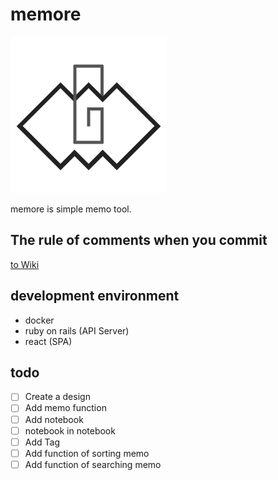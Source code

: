 # memore

<img src="docs/assets/images/memore.png" alt="memore logo" width="250" height="250">

memore is simple memo tool.

## The rule of comments when you commit

[to Wiki](https://github.com/nabeliwo/memore/wiki/The-rule-of-comments-when-you-commit)

## development environment

- docker
- ruby on rails (API Server)
- react (SPA)

## todo

- [ ] Create a design
- [ ] Add memo function
- [ ] Add notebook
- [ ] notebook in notebook
- [ ] Add Tag
- [ ] Add function of sorting memo
- [ ] Add function of searching memo
